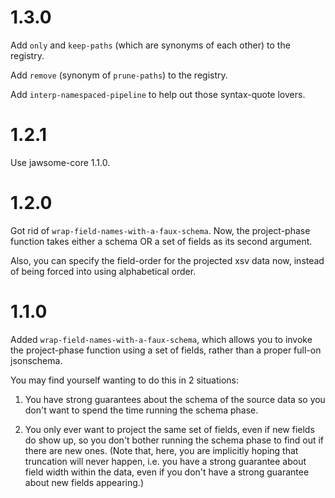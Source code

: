 # 1.3.0

Add `only` and `keep-paths` (which are synonyms of each other) to the
registry.

Add `remove` (synonym of `prune-paths`) to the registry.

Add `interp-namespaced-pipeline` to help out those syntax-quote lovers.

# 1.2.1

Use jawsome-core 1.1.0.

# 1.2.0

Got rid of `wrap-field-names-with-a-faux-schema`. Now, the
project-phase function takes either a schema OR a set of fields as its
second argument.

Also, you can specify the field-order for the projected xsv data now,
instead of being forced into using alphabetical order.

# 1.1.0

Added `wrap-field-names-with-a-faux-schema`, which allows you to
invoke the project-phase function using a set of fields, rather than a
proper full-on jsonschema.

You may find yourself wanting to do this in 2 situations:

1. You have strong guarantees about the schema of the source data so
   you don't want to spend the time running the schema phase.

2. You only ever want to project the same set of fields, even if new
   fields do show up, so you don't bother running the schema phase to
   find out if there are new ones. (Note that, here, you are
   implicitly hoping that truncation will never happen, i.e. you have
   a strong guarantee about field width within the data, even if you
   don't have a strong guarantee about new fields appearing.)
